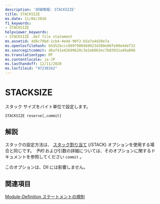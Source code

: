 ```yaml
---
description: '詳細情報: STACKSIZE'
title: STACKSIZE
ms.date: 11/04/2016
f1_keywords:
- STACKSIZE
helpviewer_keywords:
- STACKSIZE .def file statement
ms.assetid: 4d8c79bd-1cb4-4e4d-90f2-b5a7a4d20e7a
ms.openlocfilehash: b5d52bccc09979084b9023d380e86fe90e4def32
ms.sourcegitcommit: d6af41e42699628c3e2e6063ec7b03931a49a098
ms.translationtype: MT
ms.contentlocale: ja-JP
ms.lasthandoff: 12/11/2020
ms.locfileid: "97230342"
---
```

# <a name="stacksize"></a>STACKSIZE

スタック サイズをバイト単位で設定します。

```
STACKSIZE reserve[,commit]
```

## <a name="remarks"></a>解説

スタックの設定方法は、 [スタック割り当て](stack-stack-allocations.md) (/STACK) オプションを使用する場合と同じです。 *予約* および引数の詳細については、そのオプションに関するドキュメントを参照してください `commit` 。

このオプションは、Dll には影響しません。

## <a name="see-also"></a>関連項目

[Module-Definition ステートメントの規則](rules-for-module-definition-statements.md)

